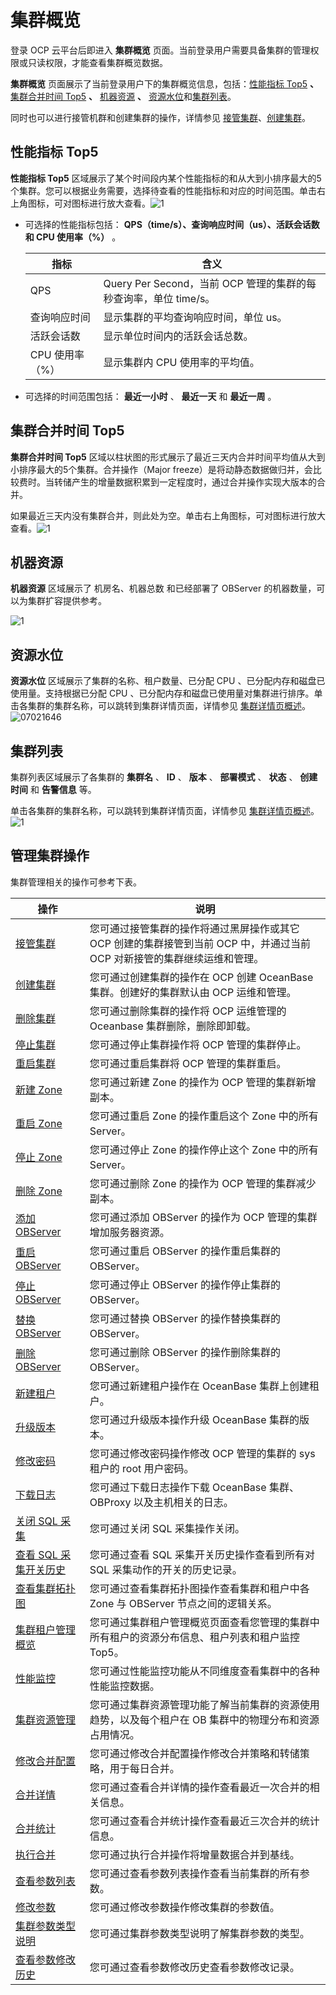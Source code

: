 集群概览 
=========================

登录 OCP 云平台后即进入 **集群概览** 页面。当前登录用户需要具备集群的管理权限或只读权限，才能查看集群概览数据。

**集群概览** 页面展示了当前登录用户下的集群概览信息，包括：[性能指标 Top5](#section-ysv-bii-b69) **、** [集群合并时间 Top5](#section-mj2-til-pil) **、** [机器资源](#section-adb-zhx-jh3) **、** [资源水位](#section-lh7-fra-vlp)和[集群列表](#section-w22-m07-9a4)。

同时也可以进行接管机群和创建集群的操作，详情参见 [接管集群](/zh-CN/3.ob-cloud-platform/4.manage-clusters/2.basic-operations/1.takeover-cluster.md)、[创建集群](/zh-CN/3.ob-cloud-platform/4.manage-clusters/2.basic-operations/2.create-a-cluster.md)。

**性能指标 Top5** 
----------------------------------

**性能指标 Top5** 区域展示了某个时间段内某个性能指标的和从大到小排序最大的5个集群。您可以根据业务需要，选择待查看的性能指标和对应的时间范围。单击右上角图标，可对图标进行放大查看。![1](https://help-static-aliyun-doc.aliyuncs.com/assets/img/zh-CN/2965260261/p264657.png)



* 可选择的性能指标包括： **QPS（time/s）、查询响应时间（us）、活跃会话数 和 CPU 使用率（%）** 。

  

  |     指标     |                       含义                       |
  |------------|------------------------------------------------|
  | QPS        | Query Per Second，当前 OCP 管理的集群的每秒查询率，单位 time/s。 |
  | 查询响应时间     | 显示集群的平均查询响应时间，单位 us。                           |
  | 活跃会话数      | 显示单位时间内的活跃会话总数。                                |
  | CPU 使用率（%） | 显示集群内 CPU 使用率的平均值。                             |

  

* 可选择的时间范围包括： **最近一小时** 、 **最近一天** 和 **最近一周** 。

  




**集群合并时间 Top5** 
------------------------------------

**集群合并时间 Top5** 区域以柱状图的形式展示了最近三天内合并时间平均值从大到小排序最大的5个集群。合并操作（Major freeze）是将动静态数据做归并，会比较费时。当转储产生的增量数据积累到一定程度时，通过合并操作实现大版本的合并。

如果最近三天内没有集群合并，则此处为空。单击右上角图标，可对图标进行放大查看。![1](https://help-static-aliyun-doc.aliyuncs.com/assets/img/zh-CN/2965260261/p264757.png)

**机器资源** 
-----------------------------

**机器资源** 区域展示了 机房名、机器总数 和已经部署了 OBServer 的机器数量，可以为集群扩容提供参考。

![1](https://help-static-aliyun-doc.aliyuncs.com/assets/img/zh-CN/2965260261/p264760.png)

**资源水位** 
-----------------------------

**资源水位** 区域展示了集群的名称、租户数量、已分配 CPU 、已分配内存和磁盘已使用量。支持根据已分配 CPU 、已分配内存和磁盘已使用量对集群进行排序。单击各集群的集群名称，可以跳转到集群详情页面，详情参见 [集群详情页概述](/zh-CN/3.ob-cloud-platform/3.userguide-features/1.cluster-features/3.cluster-overview.md)。![07021646](https://help-static-aliyun-doc.aliyuncs.com/assets/img/zh-CN/6765745261/p291083.png)

**集群列表** 
-----------------------------

集群列表区域展示了各集群的 **集群名** 、 **ID** 、 **版本** 、 **部署模式** 、 **状态** 、 **创建时间** 和 **告警信息** 等。

单击各集群的集群名称，可以跳转到集群详情页面，详情参见 [集群详情页概述](/zh-CN/3.ob-cloud-platform/3.userguide-features/1.cluster-features/3.cluster-overview.md)。![1](https://help-static-aliyun-doc.aliyuncs.com/assets/img/zh-CN/2965260261/p264775.png)

管理集群操作 
---------------------------

集群管理相关的操作可参考下表。


|                              操作                              |                                  说明                                  |
|--------------------------------------------------------------|----------------------------------------------------------------------|
| [接管集群](/zh-CN/3.ob-cloud-platform/4.manage-clusters/2.basic-operations/1.takeover-cluster.md)          | 您可通过接管集群的操作将通过黑屏操作或其它 OCP 创建的集群接管到当前 OCP 中，并通过当前 OCP 对新接管的集群继续运维和管理。 |
| [创建集群](/zh-CN/3.ob-cloud-platform/4.manage-clusters/2.basic-operations/2.create-a-cluster.md)          | 您可通过创建集群的操作在 OCP 创建 OceanBase 集群。创建好的集群默认由 OCP 运维和管理。                |
| [删除集群](/zh-CN/3.ob-cloud-platform/4.manage-clusters/2.basic-operations/3.delete-a-cluster.md)          | 您可通过删除集群的操作将 OCP 运维管理的 Oceanbase 集群删除，删除即卸载。                         |
| [停止集群](t1954599.html#topic-1954599)          | 您可通过停止集群操作将 OCP 管理的集群停止。                                             |
| [重启集群](/zh-CN/3.ob-cloud-platform/4.manage-clusters/2.basic-operations/5.restart-a-cluster.md)          | 您可通过重启集群将 OCP 管理的集群重启。                                               |
| [新建 Zone](t1954607.html#topic-1954607)       | 您可通过新建 Zone 的操作为 OCP 管理的集群新增副本。                                      |
| [重启 Zone](t2070718.html#topic-2070718)       | 您可通过重启 Zone 的操作重启这个 Zone 中的所有 Server。                                |
| [停止 Zone](t2070719.html#topic-2070719)       | 您可通过停止 Zone 的操作停止这个 Zone 中的所有 Server。                                |
| [删除 Zone](t2070720.html#topic-2070720)       | 您可通过删除 Zone 的操作为 OCP 管理的集群减少副本。                                      |
| [添加 OBServer](t2009277.html#topic-2009277)   | 您可通过添加 OBServer 的操作为 OCP 管理的集群增加服务器资源。                               |
| [重启 OBServer](t2070722.html#topic-2070722)   | 您可通过重启 OBServer 的操作重启集群的 OBServer。                                   |
| [停止 OBServer](t2070723.html#topic-2070723)   | 您可通过停止 OBServer 的操作停止集群的 OBServer。                                   |
| [替换 OBServer](t2070725.html#topic-2070725)   | 您可通过替换 OBServer 的操作替换集群的 OBServer。                                   |
| [删除 OBServer](t2070726.html#topic-2070726)   | 您可通过删除 OBServer 的操作删除集群的 OBServer。                                   |
| [新建租户](t1954645.html#topic-1954645)          | 您可通过新建租户操作在 OceanBase 集群上创建租户。                                       |
| [升级版本](t1954591.html#topic-1954591)          | 您可通过升级版本操作升级 OceanBase 集群的版本。                                        |
| [修改密码](t1954594.html#topic-1954594)          | 您可通过修改密码操作修改 OCP 管理的集群的 sys 租户的 root 用户密码。                           |
| [下载日志](/zh-CN/3.ob-cloud-platform/4.manage-clusters/2.basic-operations/14.download-log.md)          | 您可通过下载日志操作下载 OceanBase 集群、OBProxy 以及主机相关的日志。                         |
| [关闭 SQL 采集](t2070745.html#topic-2070745)     | 您可通过关闭 SQL 采集操作关闭。                                                   |
| [查看 SQL 采集开关历史](t2070747.html#topic-2070747) | 您可通过查看 SQL 采集开关历史操作查看到所有对 SQL 采集动作的开关的历史记录。                          |
| [查看集群拓扑图](t2009257.html#topic-2009257)       | 您可通过查看集群拓扑图操作查看集群和租户中各 Zone 与 OBServer 节点之间的逻辑关系。                    |
| [集群租户管理概览](t2009259.html#topic-2009259)      | 您可通过集群租户管理概览页面查看您管理的集群中所有租户的资源分布信息、租户列表和租户监控 Top5。                   |
| [性能监控](t1954657.html#topic-2639329)          | 您可通过性能监控功能从不同维度查看集群中的各种性能监控数据。                                       |
| [集群资源管理](/zh-CN/3.ob-cloud-platform/4.manage-clusters/7.cluster-resource-management.md)        | 您可通过集群资源管理功能了解当前集群的资源使用趋势，以及每个租户在 OB 集群中的物理分布和资源占用情况。                |
| [修改合并配置](t1954668.html#topic-1954668)        | 您可通过修改合并配置操作修改合并策略和转储策略，用于每日合并。                                      |
| [合并详情](t1954661.html#topic-1954661)          | 您可通过查看合并详情的操作查看最近一次合并的相关信息。                                          |
| [合并统计](t1954665.html#topic-1954665)          | 您可通过查看合并统计操作查看最近三次合并的统计信息。                                           |
| [执行合并](t1954667.html#topic-2639345)          | 您可通过执行合并操作将增量数据合并到基线。                                                |
| [查看参数列表](t1954673.html#topic-1954673)        | 您可通过查看参数列表操作查看当前集群的所有参数。                                             |
| [修改参数](t1954676.html#topic-1954676)          | 您可通过修改参数操作修改集群的参数值。                                                  |
| [集群参数类型说明](/zh-CN/3.ob-cloud-platform/4.manage-clusters/11.parameters/3.cluster-parameter-type.md)      | 您可通过集群参数类型说明了解集群参数的类型。                                               |
| [查看参数修改历史](t1954680.html#topic-1954680)      | 您可通过查看参数修改历史查看参数修改记录。                                                |


